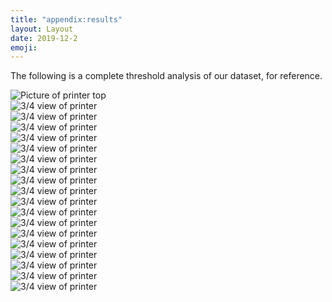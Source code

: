 ```yaml
---
title: "appendix:results"
layout: Layout
date: 2019-12-2
emoji:
---
```


The following is a complete threshold analysis of our dataset, for reference.

<div class="figuredisplay">
	<div class="figure-container">
		<img class="figure" src="analysis/baseline.png" alt="Picture of printer top">
    </div>
	<div class="figure-container">
		<img class="figure" src="analysis/extruding stationary then switch off printer.png" alt="3/4 view of printer">
    </div>
    <div class="figure-container">
		<img class="figure" src="analysis/houseprint.png" alt="3/4 view of printer">
    </div>
    <div class="figure-container">
		<img class="figure" src="analysis/line 1.png" alt="3/4 view of printer">
    </div>
    <div class="figure-container">
		<img class="figure" src="analysis/line 2.png" alt="3/4 view of printer">
    </div>
    <div class="figure-container">
		<img class="figure" src="analysis/line extrude 1.png" alt="3/4 view of printer">
    </div>
    <div class="figure-container">
		<img class="figure" src="analysis/line extrude 2 phone not straight.png" alt="3/4 view of printer">
    </div>
    <div class="figure-container">
		<img class="figure" src="analysis/line with extrude 3.png" alt="3/4 view of printer">
    </div>
    <div class="figure-container">
		<img class="figure" src="analysis/line.png" alt="3/4 view of printer">
    </div>
    <div class="figure-container">
		<img class="figure" src="analysis/oops I drove the printer through the line rectangle phone dropped.png" alt="3/4 view of printer">
    </div>
    <div class="figure-container">
		<img class="figure" src="analysis/rectangle 1.png" alt="3/4 view of printer">
    </div>
    <div class="figure-container">
		<img class="figure" src="analysis/rectangle 2.png" alt="3/4 view of printer">
    </div>
    <div class="figure-container">
		<img class="figure" src="analysis/rectangle with infill 1.png" alt="3/4 view of printer">
    </div>
    <div class="figure-container">
		<img class="figure" src="analysis/rectangle with infill 2.png" alt="3/4 view of printer">
    </div>
    <div class="figure-container">
		<img class="figure" src="analysis/rectangle with infill fast 1.png" alt="3/4 view of printer">
    </div>
    <div class="figure-container">
		<img class="figure" src="analysis/rectangle with infill fast 2.png" alt="3/4 view of printer">
    </div>
    <div class="figure-container">
		<img class="figure" src="analysis/rectangle with infill faster 1.png" alt="3/4 view of printer">
    </div>
    <div class="figure-container">
		<img class="figure" src="analysis/rectangle with infill faster 2.png" alt="3/4 view of printer">
    </div>
    <div class="figure-container">
		<img class="figure" src="analysis/sensorlog_20191207_224639.png" alt="3/4 view of printer">
    </div>
</div>